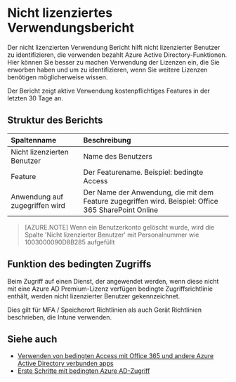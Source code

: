 <properties
    pageTitle="Nicht lizenzierte Verwendungsbericht | Microsoft Azure"
    description="Der nicht lizenzierten Verwendung Bericht hilft nicht lizenzierter Benutzer zu identifizieren, die verwenden bezahlt Azure Active Directory-Funktionen."
    services="active-directory"
    documentationCenter=""
    authors="MarkusVi"
    manager="femila"
    editor=""/>

<tags
    ms.service="active-directory"
    ms.workload="identity"
    ms.tgt_pltfrm="na"
    ms.devlang="na"
    ms.topic="article"
    ms.date="10/20/2016"
    ms.author="markvi"/>

# <a name="unlicensed-usage-report"></a>Nicht lizenziertes Verwendungsbericht

Der nicht lizenzierten Verwendung Bericht hilft nicht lizenzierter Benutzer zu identifizieren, die verwenden bezahlt Azure Active Directory-Funktionen. Hier können Sie besser zu machen Verwendung der Lizenzen ein, die Sie erworben haben und um zu identifizieren, wenn Sie weitere Lizenzen benötigen möglicherweise wissen. 

Der Bericht zeigt aktive Verwendung kostenpflichtiges Features in der letzten 30 Tage an. 

## <a name="report-structure"></a>Struktur des Berichts
 
| Spaltenname          |    Beschreibung |
| :--                  | :--         |
| Nicht lizenzierten Benutzer      |    Name des Benutzers |
| Feature              | Der Featurename. Beispiel: bedingte Access |
| Anwendung auf zugegriffen wird | Der Name der Anwendung, die mit dem Feature zugegriffen wird. Beispiel: Office 365 SharePoint Online |

 
> [AZURE.NOTE] Wenn ein Benutzerkonto gelöscht wurde, wird die Spalte 'Nicht lizenzierter Benutzer' mit Personalnummer wie 1003000090D8B285 aufgefüllt


## <a name="conditional-access-feature"></a>Funktion des bedingten Zugriffs

Beim Zugriff auf einen Dienst, der angewendet werden, wenn diese nicht mit eine Azure AD Premium-Lizenz verfügen bedingte Zugriffsrichtlinie enthält, werden nicht lizenzierter Benutzer gekennzeichnet. 

Dies gilt für MFA / Speicherort Richtlinien als auch Gerät Richtlinien beschrieben, die Intune verwenden.
 

## <a name="see-also"></a>Siehe auch

- [Verwenden von bedingten Access mit Office 365 und andere Azure Active Directory verbunden apps](active-directory-conditional-access.md)
- [Erste Schritte mit bedingten Azure AD-Zugriff](active-directory-conditional-access-azuread-connected-apps.md) 


